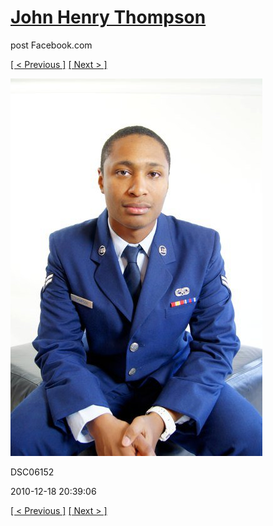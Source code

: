 # [John Henry Thompson](../README.md)
post Facebook.com

[[ < Previous ]](2010-12-18-34.md) [[ Next > ]](2010-12-18-36.md)

[![](../media/2010-12-18/Fam-2010-DSC06152.jpg)](../README.md)

DSC06152

2010-12-18 20:39:06

[[ < Previous ]](2010-12-18-34.md) [[ Next > ]](2010-12-18-36.md)